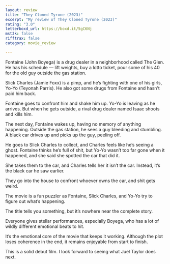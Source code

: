 ```yaml
---
layout: review
title: "They Cloned Tyrone (2023)"
excerpt: "My review of They Cloned Tyrone (2023)"
rating: "3.0"
letterboxd_url: https://boxd.it/5gC6Nj
mst3k: false
rifftrax: false
category: movie_review

---
```


Fontaine (John Boyega) is a drug dealer in a neighborhood called The Glen. He has his schedule — lift weights, buy a lotto ticket, pour some of his 40 for the old guy outside the gas station.

Slick Charles (Jamie Foxx) is a pimp, and he’s fighting with one of his girls, Yo-Yo (Teyonah Parris). He also got some drugs from Fontaine and hasn’t paid him back.

Fontaine goes to confront him and shake him up. Yo-Yo is leaving as he arrives. But when he gets outside, a rival drug dealer named Isaac shoots and kills him.

The next day, Fontaine wakes up, having no memory of anything happening. Outside the gas station, he sees a guy bleeding and stumbling. A black car drives up and picks up the guy, peeling off.

He goes to Slick Charles to collect, and Charles feels like he’s seeing a ghost. Fontaine thinks he’s full of shit, but Yo-Yo wasn’t too far gone when it happened, and she said she spotted the car that did it.

She takes them to the car, and Charles tells her it isn’t the car. Instead, it’s the black car he saw earlier.

They go into the house to confront whoever owns the car, and shit gets weird.

The movie is a fun puzzler as Fontaine, Slick Charles, and Yo-Yo try to figure out what’s happening.

The title tells you something, but it’s nowhere near the complete story.

Everyone gives stellar performances, especially Boyega, who has a lot of wildly different emotional beats to hit.

It’s the emotional core of the movie that keeps it working. Although the plot loses coherence in the end, it remains enjoyable from start to finish.

This is a solid debut film. I look forward to seeing what Juel Taylor does next.